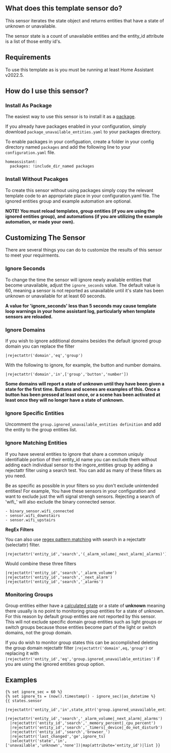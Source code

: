 ## What does this template sensor do?
This sensor iterates the state object and returns entities that have a state of unknown or unavailable.

The sensor state is a count of unavailable entities and the entity_id attribute is a list of those entity id's.

## Requirements ##
To use this template as is you must be running at least Home Assistant v2022.5.

## How do I use this sensor?
### Install As Package
The easiest way to use this sensor is to install it as a [package](https://www.home-assistant.io/docs/configuration/packages/).

If you already have packages enabled in your configuration, simply download `package_unavailable_entities.yaml` to your packages directory.

To enable packages in your configuation, create a folder in your config directory named `packages` and add the following line to your `configuration.yaml` file.

    homeassistant:
      packages: !include_dir_named packages
### Install Without Pacakges
To create this sensor without using packages simply copy the relevant template code to an appropriate place in your configuration.yaml file. The ignored entities group and example automation are optional. 

**NOTE!  You must reload templates, group entities (if you are using the ignored entities group), and automations (if you are utilizing the example automation, or made your own).**
## Customizing The Sensor
There are several things you can do to customize the results of this sensor to meet your requirments.

### Ignore Seconds
To change the time the sensor will ignore newly available entities that become unavailable, adjust the `ignore_seconds` value.  The default value is 60, meaning a sensor is not reported as unavailable until it's state has been unknown or unavailable for at least 60 seconds.

**A value for 'ignore_seconds' less than 5 seconds may cause template loop warnings in your home assistant log, particularly when template sensors are reloaded.**
### Ignore Domains
If you wish to ignore additional domains besides the default ignored group domain you can replace the filter

    |rejectattr('domain','eq','group')
With the following to ignore, for example, the button and number domains.

    |rejectattr('domain','in',['group','button','number'])

**Some domains will report a state of unknown until they have been given a state for the first time.  Buttons and scenes are examples of this.  Once a button has been pressed at least once, or a scene has been activated at least once they will no longer have a state of unknown.**
### Ignore Specific Entities
Uncomment the `group.ignored_unavailable_entities definition` and add the entity to the group entities list.
### Ignore Matching Entities
If you have several entities to ignore that share a common uniquly identifiable portion of their entity_id name you can exclude them without adding each individual sensor
to the ingore_entities group by adding a rejectattr filter using a search test.  You can add as many of these filters as you need.

Be as specific as possible in your filters so you don't exclude unintended entities!  For example, You have these sensors in your configuration and want to exclude just the wifi signal strengh sensors. Rejecting a search of 'wifi_' will also exclude the binary connected sensor.

    - binary_sensor.wifi_connected
    - sensor.wifi_downstairs
    - sensor.wifi_upstairs

**RegEx Filters**

You can also use [regex pattern matching](https://regex101.com/) with search in a rejectattr (selectattr) filter.

    |rejectattr('entity_id','search','(_alarm_volume|_next_alarm|_alarms)')

Would combine these three filters

    |rejectattr('entity_id','search','_alarm_volume')
    |rejectattr('entity_id','search','_next_alarm')
    |rejectattr('entity_id','search','_alarms')

### Monitoring Groups
Group entities either have a [calculated state](https://www.home-assistant.io/integrations/group/#group-state-calculation) or a state of **unknown** meaning there usually is no point to monitoring group entities for a state of unknown.  For this reason by default group entities are not reported by this sensor.  This will not exclude specific domain group entities such as light groups or switch groups because those entities become part of the light or switch domains, not the group domain. 

If you do wish to monitor group states this can be accomplished deleting the group domain rejectattr filter `|rejectattr('domain',eq,'group')` or replacing it with `|rejectattr('entity_id','eq','group.ignored_unavailable_entities')` if you are using the ignored entities group option.

## Examples
    {% set ignore_sec = 60 %}
    {% set ignore_ts = (now().timestamp() - ignore_sec)|as_datetime %}
    {{ states.sensor
      |rejectattr('entity_id','in',state_attr('group.ignored_unavailable_entities','entity_id'))
      |rejectattr('entity_id','search','_alarm_volume|_next_alarm|_alarms')
      |rejectattr('entity_id','search','_memory_percent|_cpu_percent')
      |rejectattr('entity_id','search','_timers|_device|_do_not_disturb')
      |rejectattr('entity_id','search','browser_')
      |rejectattr('last_changed','ge',ignore_ts)
      |selectattr('state','in',['unavailable','unknown','none'])|map(attribute='entity_id')|list }}
